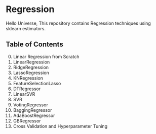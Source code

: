 # Regression
Hello Universe, This repository contains Regression techniques using sklearn estimators. 

## Table of Contents

00. Linear Regression from Scratch
01. LinearRegression
02. RidgeRegression
03. LassoRegression
04. KNRegression
05. FeatureSelectionLasso
06. DTRegressor
07. LinearSVR
08. SVR
09. VotingRegressor
10. BaggingRegressor
11. AdaBoostRegressor
12. GBRegressor
13. Cross Validation and Hyperparameter Tuning
